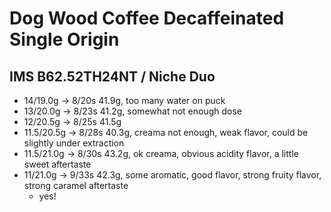 # Dog Wood Coffee Decaffeinated Single Origin

## IMS B62.52TH24NT / Niche Duo

- 14/19.0g -> 8/20s 41.9g, too many water on puck
- 13/20.0g -> 8/23s 41.2g, somewhat not enough dose
- 12/20.5g -> 8/25s 41.5g
- 11.5/20.5g -> 8/28s 40.3g, creama not enough, weak flavor, could be slightly under extraction
- 11.5/21.0g -> 8/30s 43.2g, ok creama, obvious acidity flavor, a little sweet aftertaste
- 11/21.0g -> 9/33s 42.3g, some aromatic, good flavor, strong fruity flavor, strong caramel aftertaste
  - yes!
